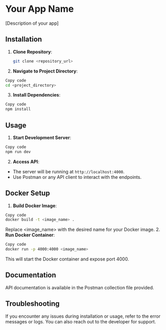 # Your App Name

[Description of your app]

## Installation

1. **Clone Repository**:
   ```bash
   git clone <repository_url>
   ```
2. **Navigate to Project Directory**:

```bash
Copy code
cd <project_directory>
```

3. **Install Dependencies**:

```bash
Copy code
npm install
```

## Usage

1. **Start Development Server**:

```bash
Copy code
npm run dev
```

2. **Access API**:

- The server will be running at `http://localhost:4000`.
- Use Postman or any API client to interact with the endpoints.

## Docker Setup

1. **Build Docker Image**:

```bash
Copy code
docker build -t <image_name> .
```

Replace <image_name> with the desired name for your Docker image. 2. **Run Docker Container**:

```bash
Copy code
docker run -p 4000:4000 <image_name>
```

This will start the Docker container and expose port 4000.

## Documentation

API documentation is available in the Postman collection file provided.

## Troubleshooting

If you encounter any issues during installation or usage, refer to the error messages or logs. You can also reach out to the developer for support.
